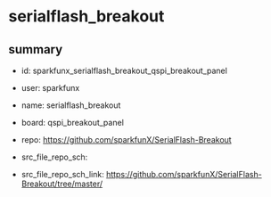 # serialflash_breakout
 
## summary 
* id: sparkfunx_serialflash_breakout_qspi_breakout_panel
* user: sparkfunx
* name: serialflash_breakout
* board: qspi_breakout_panel
* repo: https://github.com/sparkfunX/SerialFlash-Breakout



* src_file_repo_sch: 
* src_file_repo_sch_link: https://github.com/sparkfunX/SerialFlash-Breakout/tree/master/




